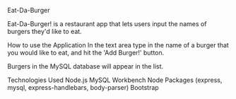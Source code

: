 Eat-Da-Burger

Eat-Da-Burger! is a restaurant app that lets users input the names of burgers they'd like to eat.

How to use the Application
In the text area type in the name of a burger that you would like to eat, and hit the 'Add Burger!' button.

Burgers in the MySQL database will appear in the list.

Technologies Used
Node.js
MySQL Workbench
Node Packages (express, mysql, express-handlebars, body-parser)
Bootstrap
